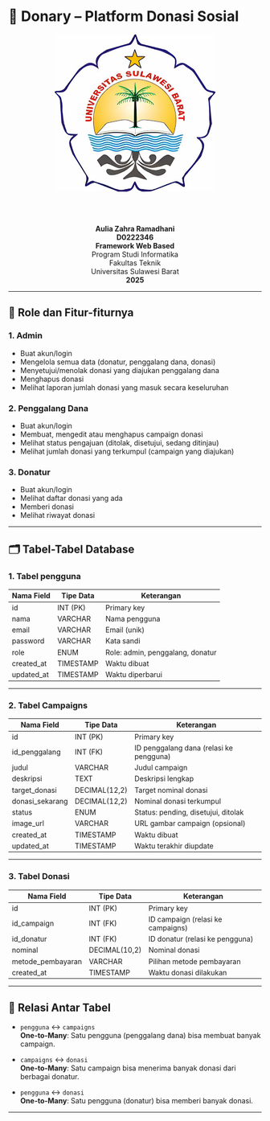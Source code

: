 # 🤝 Donary – Platform Donasi Sosial

<div align="center">

![alt text](https://github.com/auliazhrrmdhni/Donary/blob/main/lOGO_Universitas%20Sulawesi%20Barat%20-.jpg?raw=true)

<br><br>

<strong>Aulia Zahra Ramadhani</strong><br>
<strong>D0222346</strong><br>
<strong>Framework Web Based</strong><br>
Program Studi Informatika<br>
Fakultas Teknik<br>
Universitas Sulawesi Barat<br>
<strong>2025</strong>

</div>

---

## 🎯 Role dan Fitur-fiturnya

### 1. Admin
- Buat akun/login
- Mengelola semua data (donatur, penggalang dana, donasi)
- Menyetujui/menolak donasi yang diajukan penggalang dana
- Menghapus donasi
- Melihat laporan jumlah donasi yang masuk secara keseluruhan

### 2. Penggalang Dana
- Buat akun/login
- Membuat, mengedit atau menghapus campaign donasi
- Melihat status pengajuan (ditolak, disetujui, sedang ditinjau)
- Melihat jumlah donasi yang terkumpul (campaign yang diajukan)

### 3. Donatur
- Buat akun/login
- Melihat daftar donasi yang ada
- Memberi donasi
- Melihat riwayat donasi

---

## 🗂️ Tabel-Tabel Database

### 1. **Tabel pengguna**

| Nama Field  | Tipe Data   | Keterangan                      |
|-------------|-------------|----------------------------------|
| id          | INT (PK)    | Primary key                     |
| nama        | VARCHAR     | Nama pengguna                   |
| email       | VARCHAR     | Email (unik)                    |
| password    | VARCHAR     | Kata sandi                      |
| role        | ENUM        | Role: admin, penggalang, donatur|
| created_at  | TIMESTAMP   | Waktu dibuat                    |
| updated_at  | TIMESTAMP   | Waktu diperbarui                |

---

### 2. **Tabel Campaigns**

| Nama Field        | Tipe Data      | Keterangan                              |
|-------------------|----------------|------------------------------------------|
| id                | INT (PK)       | Primary key                              |
| id_penggalang     | INT (FK)       | ID penggalang dana (relasi ke pengguna)  |
| judul             | VARCHAR        | Judul campaign                           |
| deskripsi         | TEXT           | Deskripsi lengkap                        |
| target_donasi     | DECIMAL(12,2)  | Target nominal donasi                    |
| donasi_sekarang   | DECIMAL(12,2)  | Nominal donasi terkumpul                 |
| status            | ENUM           | Status: pending, disetujui, ditolak      |
| image_url         | VARCHAR        | URL gambar campaign (opsional)           |
| created_at        | TIMESTAMP      | Waktu dibuat                             |
| updated_at        | TIMESTAMP      | Waktu terakhir diupdate                  |

---

### 3. **Tabel Donasi**

| Nama Field          | Tipe Data       | Keterangan                             |
|---------------------|------------------|----------------------------------------|
| id                  | INT (PK)         | Primary key                            |
| id_campaign         | INT (FK)         | ID campaign (relasi ke campaigns)      |
| id_donatur          | INT (FK)         | ID donatur (relasi ke pengguna)        |
| nominal             | DECIMAL(10,2)    | Nominal donasi                         |
| metode_pembayaran   | VARCHAR          | Pilihan metode pembayaran              |
| created_at          | TIMESTAMP        | Waktu donasi dilakukan                 |

---

## 🔗 Relasi Antar Tabel

- `pengguna` ↔ `campaigns`  
  **One-to-Many**: Satu pengguna (penggalang dana) bisa membuat banyak campaign.

- `campaigns` ↔ `donasi`  
  **One-to-Many**: Satu campaign bisa menerima banyak donasi dari berbagai donatur.

- `pengguna` ↔ `donasi`  
  **One-to-Many**: Satu pengguna (donatur) bisa memberi banyak donasi.

---
